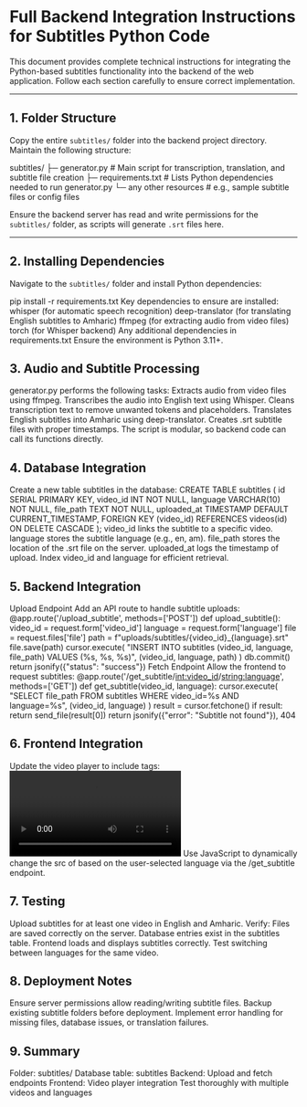 # Full Backend Integration Instructions for Subtitles Python Code

This document provides complete technical instructions for integrating the Python-based subtitles functionality into the backend of the web application. Follow each section carefully to ensure correct implementation.

---

## 1. Folder Structure

Copy the entire `subtitles/` folder into the backend project directory. Maintain the following structure:

subtitles/
├─ generator.py # Main script for transcription, translation, and subtitle file creation
├─ requirements.txt # Lists Python dependencies needed to run generator.py
└─ any other resources # e.g., sample subtitle files or config files

Ensure the backend server has read and write permissions for the `subtitles/` folder, as scripts will generate `.srt` files here.

---

## 2. Installing Dependencies

Navigate to the `subtitles/` folder and install Python dependencies:


pip install -r requirements.txt
Key dependencies to ensure are installed:
whisper (for automatic speech recognition)
deep-translator (for translating English subtitles to Amharic)
ffmpeg (for extracting audio from video files)
torch (for Whisper backend)
Any additional dependencies in requirements.txt
Ensure the environment is Python 3.11+.
## 3. Audio and Subtitle Processing
generator.py performs the following tasks:
Extracts audio from video files using ffmpeg.
Transcribes the audio into English text using Whisper.
Cleans transcription text to remove unwanted tokens and placeholders.
Translates English subtitles into Amharic using deep-translator.
Creates .srt subtitle files with proper timestamps.
The script is modular, so backend code can call its functions directly.
## 4. Database Integration
Create a new table subtitles in the database:
CREATE TABLE subtitles (
    id SERIAL PRIMARY KEY,
    video_id INT NOT NULL,
    language VARCHAR(10) NOT NULL,
    file_path TEXT NOT NULL,
    uploaded_at TIMESTAMP DEFAULT CURRENT_TIMESTAMP,
    FOREIGN KEY (video_id) REFERENCES videos(id) ON DELETE CASCADE
);
video_id links the subtitle to a specific video.
language stores the subtitle language (e.g., en, am).
file_path stores the location of the .srt file on the server.
uploaded_at logs the timestamp of upload.
Index video_id and language for efficient retrieval.
## 5. Backend Integration
Upload Endpoint
Add an API route to handle subtitle uploads:
@app.route('/upload_subtitle', methods=['POST'])
def upload_subtitle():
    video_id = request.form['video_id']
    language = request.form['language']
    file = request.files['file']
    path = f"uploads/subtitles/{video_id}_{language}.srt"
    file.save(path)
    cursor.execute(
        "INSERT INTO subtitles (video_id, language, file_path) VALUES (%s, %s, %s)",
        (video_id, language, path)
    )
    db.commit()
    return jsonify({"status": "success"})
Fetch Endpoint
Allow the frontend to request subtitles:
@app.route('/get_subtitle/<int:video_id>/<string:language>', methods=['GET'])
def get_subtitle(video_id, language):
    cursor.execute(
        "SELECT file_path FROM subtitles WHERE video_id=%s AND language=%s",
        (video_id, language)
    )
    result = cursor.fetchone()
    if result:
        return send_file(result[0])
    return jsonify({"error": "Subtitle not found"}), 404
## 6. Frontend Integration
Update the video player to include <track> tags:
<video id="course-video" controls>
    <source src="path/to/video.mp4" type="video/mp4">
    <track id="subtitle-track" src="" kind="subtitles" srclang="en" label="English" default>
</video>
Use JavaScript to dynamically change the src of <track> based on the user-selected language via the /get_subtitle endpoint.
## 7. Testing
Upload subtitles for at least one video in English and Amharic.
Verify:
Files are saved correctly on the server.
Database entries exist in the subtitles table.
Frontend loads and displays subtitles correctly.
Test switching between languages for the same video.
## 8. Deployment Notes
Ensure server permissions allow reading/writing subtitle files.
Backup existing subtitle folders before deployment.
Implement error handling for missing files, database issues, or translation failures.
## 9. Summary
Folder: subtitles/
Database table: subtitles
Backend: Upload and fetch endpoints
Frontend: Video player <track> integration
Test thoroughly with multiple videos and languages

